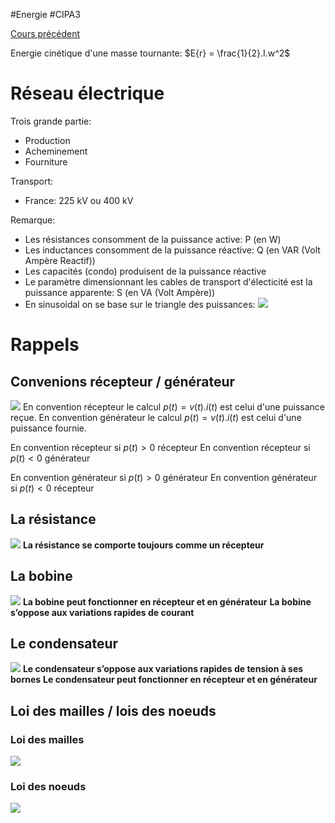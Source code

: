 #Energie #CIPA3 

[Cours précédent](Energie%20Cours%202.md)

Energie cinétique d'une masse tournante: $E{r} = \frac{1}{2}.I.w^2$

# Réseau électrique
Trois grande partie: 
- Production
- Acheminement
- Fourniture

Transport:
- France: 225 kV ou 400 kV

Remarque:
- Les résistances consomment de la puissance active: P (en W)
- Les inductances consomment de la puissance réactive: Q (en VAR (Volt Ampère Reactif))
- Les capacités (condo) produisent de la puissance réactive
- Le paramètre dimensionnant les cables de transport d'électicité est la puissance apparente: S (en VA (Volt Ampère))
- En sinusoidal on se base sur le triangle des puissances:
![](https://i0.wp.com/www.lokelect-engineering.com/wp-content/uploads/2021/02/triangle-des-puissances.jpg?resize=579%2C381&ssl=1)

# Rappels
## Convenions récepteur / générateur
![](https://encrypted-tbn0.gstatic.com/images?q=tbn:ANd9GcRaswJYuUxjKaeEcIDYWbaOqSamAGQROIr2kQ&s)
En convention récepteur le calcul $p(t) = v(t).i(t)$ est celui d'une puissance reçue.
En convention générateur le calcul $p(t) = v(t).i(t)$ est celui d'une puissance fournie.

En convention récepteur si $p(t) > 0$ récepteur
En convention récepteur si $p(t) < 0$ générateur

En convention générateur si $p(t) > 0$ générateur
En convention générateur si $p(t) < 0$ récepteur

## La résistance
![](https://cdn.breizhhardware.fr/FAKA3/PAkOCURe56.png/raw)
**La résistance se comporte toujours comme un récepteur**
## La bobine
![](https://cdn.breizhhardware.fr/FAKA3/sEKotUsA23.png/raw)
**La bobine peut fonctionner en récepteur et en générateur**
**La bobine s’oppose aux variations rapides de courant**
## Le condensateur
![](https://cdn.breizhhardware.fr/FAKA3/yaFEREre86.png/raw)
**Le condensateur s’oppose aux variations rapides de tension à ses bornes**
**Le condensateur peut fonctionner en récepteur et en générateur**
## Loi des mailles / lois des noeuds
### Loi des mailles
![](https://encrypted-tbn0.gstatic.com/images?q=tbn:ANd9GcSjw2PBX74EWoji9vGMuPCgHMvZAs4M5LHOYA&s)
### Loi des noeuds
![](https://upload.wikimedia.org/wikipedia/commons/thumb/f/f2/Kirchhoff%27s_Current_Law.svg/250px-Kirchhoff%27s_Current_Law.svg.png)
